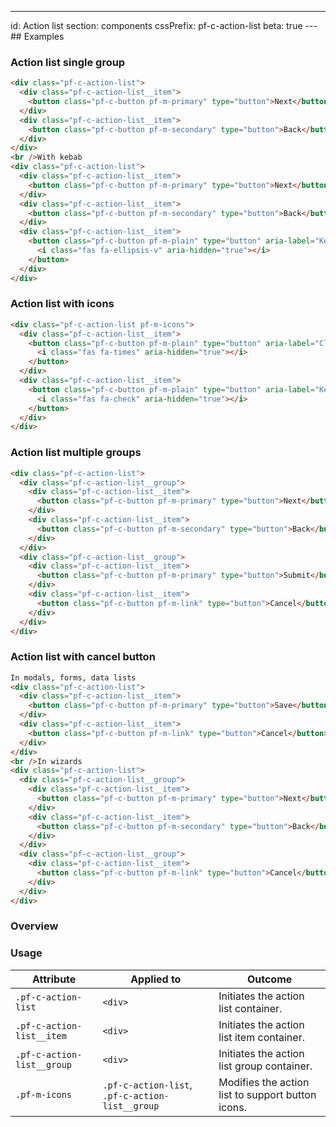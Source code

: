 ---
id: Action list
section: components
cssPrefix: pf-c-action-list
beta: true
---## Examples

### Action list single group

```html
<div class="pf-c-action-list">
  <div class="pf-c-action-list__item">
    <button class="pf-c-button pf-m-primary" type="button">Next</button>
  </div>
  <div class="pf-c-action-list__item">
    <button class="pf-c-button pf-m-secondary" type="button">Back</button>
  </div>
</div>
<br />With kebab
<div class="pf-c-action-list">
  <div class="pf-c-action-list__item">
    <button class="pf-c-button pf-m-primary" type="button">Next</button>
  </div>
  <div class="pf-c-action-list__item">
    <button class="pf-c-button pf-m-secondary" type="button">Back</button>
  </div>
  <div class="pf-c-action-list__item">
    <button class="pf-c-button pf-m-plain" type="button" aria-label="Kebab">
      <i class="fas fa-ellipsis-v" aria-hidden="true"></i>
    </button>
  </div>
</div>

```

### Action list with icons

```html
<div class="pf-c-action-list pf-m-icons">
  <div class="pf-c-action-list__item">
    <button class="pf-c-button pf-m-plain" type="button" aria-label="Close">
      <i class="fas fa-times" aria-hidden="true"></i>
    </button>
  </div>
  <div class="pf-c-action-list__item">
    <button class="pf-c-button pf-m-plain" type="button" aria-label="Kebab">
      <i class="fas fa-check" aria-hidden="true"></i>
    </button>
  </div>
</div>

```

### Action list multiple groups

```html
<div class="pf-c-action-list">
  <div class="pf-c-action-list__group">
    <div class="pf-c-action-list__item">
      <button class="pf-c-button pf-m-primary" type="button">Next</button>
    </div>
    <div class="pf-c-action-list__item">
      <button class="pf-c-button pf-m-secondary" type="button">Back</button>
    </div>
  </div>
  <div class="pf-c-action-list__group">
    <div class="pf-c-action-list__item">
      <button class="pf-c-button pf-m-primary" type="button">Submit</button>
    </div>
    <div class="pf-c-action-list__item">
      <button class="pf-c-button pf-m-link" type="button">Cancel</button>
    </div>
  </div>
</div>

```

### Action list with cancel button

```html
In modals, forms, data lists
<div class="pf-c-action-list">
  <div class="pf-c-action-list__item">
    <button class="pf-c-button pf-m-primary" type="button">Save</button>
  </div>
  <div class="pf-c-action-list__item">
    <button class="pf-c-button pf-m-link" type="button">Cancel</button>
  </div>
</div>
<br />In wizards
<div class="pf-c-action-list">
  <div class="pf-c-action-list__group">
    <div class="pf-c-action-list__item">
      <button class="pf-c-button pf-m-primary" type="button">Next</button>
    </div>
    <div class="pf-c-action-list__item">
      <button class="pf-c-button pf-m-secondary" type="button">Back</button>
    </div>
  </div>
  <div class="pf-c-action-list__group">
    <div class="pf-c-action-list__item">
      <button class="pf-c-button pf-m-link" type="button">Cancel</button>
    </div>
  </div>
</div>

```

### Overview

### Usage

| Attribute                  | Applied to                                      | Outcome                                           |
| -------------------------- | ----------------------------------------------- | ------------------------------------------------- |
| `.pf-c-action-list`        | `<div>`                                         | Initiates the action list container.              |
| `.pf-c-action-list__item`  | `<div>`                                         | Initiates the action list item container.         |
| `.pf-c-action-list__group` | `<div>`                                         | Initiates the action list group container.        |
| `.pf-m-icons`              | `.pf-c-action-list`, `.pf-c-action-list__group` | Modifies the action list to support button icons. |
